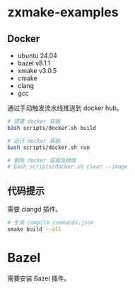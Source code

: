 # zxmake-examples

## Docker

* ubuntu 24.04
* bazel v8.1.1
* xmake v3.0.5
* cmake
* clang
* gcc

通过手动触发流水线推送到 docker hub。

```bash
# 搭建 docker 容器
bash scripts/docker.sh build

# 运行 docker 容器
bash scripts/docker.sh run

# 删除 docker 容器及镜像
# bash scripts/docker.sh clear --image
```

## 代码提示

需要 clangd 插件。

```bash
# 生成 compile_commands.json
xmake build --all
```

# Bazel

需要安装 Bazel 插件。
